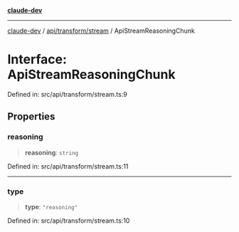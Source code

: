 [**claude-dev**](../../../../README.md)

***

[claude-dev](../../../../README.md) / [api/transform/stream](../README.md) / ApiStreamReasoningChunk

# Interface: ApiStreamReasoningChunk

Defined in: src/api/transform/stream.ts:9

## Properties

### reasoning

> **reasoning**: `string`

Defined in: src/api/transform/stream.ts:11

***

### type

> **type**: `"reasoning"`

Defined in: src/api/transform/stream.ts:10
